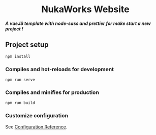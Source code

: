 <h1 align="center">NukaWorks Website</h1>

***A vueJS template with node-sass and prettier for make start a new project !***    

## Project setup
```
npm install
```

### Compiles and hot-reloads for development
```
npm run serve
```

### Compiles and minifies for production
```
npm run build
```

### Customize configuration
See [Configuration Reference](https://cli.vuejs.org/config/).
